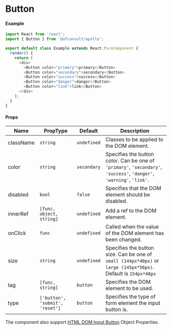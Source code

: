 # Button

#### Example
``` javascript
import React from 'react';
import { Button } from '@afconsult/apollo';

export default class Example extends React.PureComponent {  
  render() {
    return (
      <div>
        <Button color="primary">primary</Button>
        <Button color="secondary">secondary</Button>
        <Button color="success">success</Button>
        <Button color="danger">danger</Button>
        <Button color="link">link</Button>
      </div>
    );
  }
}
```

#### Props
| Name      | PropType | Default     | Description |
|-----------|----------|-------------|-------------|
| className | `string` | `undefined` | Classes to be applied to the DOM element. |
| color     | `string` | `secondary` | Specifies the button color. Can be one of `'primary'`, `'secondary'`, `'success'`, `'danger'`, `'warning'`, `'link'`. |
| disabled  | `bool`   | `false`     | Specifies that the DOM element should be disabled. |
| innerRef  | `[func, object, string]` | `undefined` | Add a ref to the DOM element. |
| onClick   | `func`   | `undefined` | Called when the value of the DOM element has been changed. |
| size      | `string` | `undefined` | Specifies the button size. Can be one of `small (144px*40px)` or `large (145px*56px)`. Default is `154px*48px` |
| tag       | `[func, string]` | `button` | Specifies the DOM element to be used. |
| type      | `['button', 'submit', 'reset']` | `button` | 	Specifies the type of form element the input button is. |

The component also support [HTML DOM Input Button](https://www.w3schools.com/jsref/dom_obj_button.asp) Object Properties.
